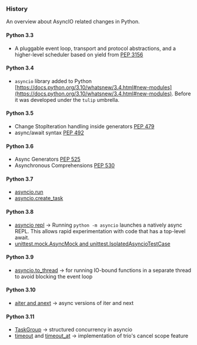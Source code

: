 ### History

An overview about AsyncIO related changes in Python.

#### Python 3.3
* A pluggable event loop, transport and protocol abstractions, and a higher-level scheduler based on yield from [PEP 3156](https://peps.python.org/pep-3156/)

#### Python 3.4
* `asyncio` library added to Python [https://docs.python.org/3.10/whatsnew/3.4.html#new-modules](https://docs.python.org/3.10/whatsnew/3.4.html#new-modules). Before it was developed under the `tulip` umbrella.

#### Python 3.5
* Change StopIteration handling inside generators [PEP 479](https://peps.python.org/pep-0479/)
* async/await syntax [PEP 492](https://peps.python.org/pep-0492/)

#### Python 3.6
* Async Generators [PEP 525](https://peps.python.org/pep-0525/)
* Asynchronous Comprehensions [PEP 530](https://peps.python.org/pep-0530/)

#### Python 3.7
* [asyncio.run](https://docs.python.org/3.10/library/asyncio-task.html#asyncio.run)
* [asyncio.create_task](https://docs.python.org/3.10/library/asyncio-task.html#asyncio.to_thread)

#### Python 3.8
* [asyncio repl](https://github.com/python/cpython/issues/81209) -> Running `python -m asyncio` launches a natively async REPL. This allows rapid experimentation with code that has a top-level await.
* [unittest.mock.AsyncMock and unittest.IsolatedAsyncioTestCase](https://docs.python.org/3/whatsnew/3.8.html#unittest)

#### Python 3.9
* [asyncio.to_thread](https://docs.python.org/3.10/library/asyncio-task.html#asyncio.to_thread) -> for running IO-bound functions in a separate thread to avoid blocking the event loop

#### Python 3.10
* [aiter and anext](https://github.com/python/cpython/issues/76042) -> async versions of iter and next

#### Python 3.11
* [TaskGroup](https://docs.python.org/3.11/library/asyncio-task.html#task-groups) -> structured concurrency in asyncio
* [timeout](https://docs.python.org/3.11/library/asyncio-task.html#asyncio.timeout)
  and [timeout_at](https://docs.python.org/3.11/library/asyncio-task.html#asyncio.timeout_at) -> implementation of trio's cancel scope feature


